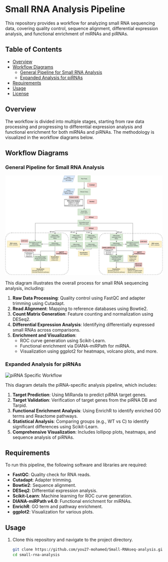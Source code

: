 # Small RNA Analysis Pipeline

This repository provides a workflow for analyzing small RNA sequencing data, covering quality control, sequence alignment, differential expression analysis, and functional enrichment of miRNAs and piRNAs.

## Table of Contents
- [Overview](#overview)
- [Workflow Diagrams](#workflow-diagrams)
  - [General Pipeline for Small RNA Analysis](#general-pipeline-for-small-rna-analysis)
  - [Expanded Analysis for piRNAs](#expanded-analysis-for-pirnas)
- [Requirements](#requirements)
- [Usage](#usage)
- [License](#license)

## Overview

The workflow is divided into multiple stages, starting from raw data processing and progressing to differential expression analysis and functional enrichment for both miRNAs and piRNAs. The methodology is visualized in the workflow diagrams below.

## Workflow Diagrams

### General Pipeline for Small RNA Analysis

![Small RNA Analysis Workflow](images/fmolb-11-1453562-g001.jpg)

This diagram illustrates the overall process for small RNA sequencing analysis, including:
1. **Raw Data Processing**: Quality control using FastQC and adapter trimming using Cutadapt.
2. **Read Alignment**: Mapping to reference databases using Bowtie2.
3. **Count Matrix Generation**: Feature counting and normalization using DESeq2.
4. **Differential Expression Analysis**: Identifying differentially expressed small RNAs across comparisons.
5. **Enrichment and Visualization**:
   - ROC curve generation using Scikit-Learn.
   - Functional enrichment via DIANA-miRPath for miRNA.
   - Visualization using ggplot2 for heatmaps, volcano plots, and more.

### Expanded Analysis for piRNAs

![piRNA Specific Workflow](path/to/your/image2.png)

This diagram details the piRNA-specific analysis pipeline, which includes:
1. **Target Prediction**: Using MiRanda to predict piRNA target genes.
2. **Target Validation**: Verification of target genes from the piRNA DB and Tarpid.
3. **Functional Enrichment Analysis**: Using EnrichR to identify enriched GO terms and Reactome pathways.
4. **Statistical Analysis**: Comparing groups (e.g., WT vs C) to identify significant differences using Scikit-Learn.
5. **Comprehensive Visualization**: Includes lollipop plots, heatmaps, and sequence analysis of piRNAs.

## Requirements

To run this pipeline, the following software and libraries are required:
- **FastQC**: Quality check for RNA reads.
- **Cutadapt**: Adapter trimming.
- **Bowtie2**: Sequence alignment.
- **DESeq2**: Differential expression analysis.
- **Scikit-Learn**: Machine learning for ROC curve generation.
- **DIANA-miRPath v4.0**: Functional enrichment for miRNAs.
- **EnrichR**: GO term and pathway enrichment.
- **ggplot2**: Visualization for various plots.

## Usage

1. Clone this repository and navigate to the project directory.
   ```bash
   git clone https://github.com/you27-mohamed/Small-RNAseq-analysis.git
   cd small-rna-analysis
